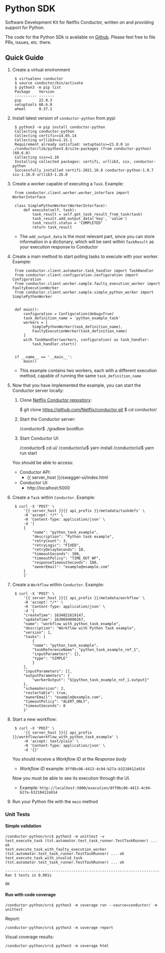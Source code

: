 # Python SDK

Software Development Kit for Netflix Conductor, written on and providing support for Python.

The code for the Python SDk is available on [Github](https://github.com/conductor-sdk/conductor-python). Please feel free to file PRs, issues, etc. there.

## Quick Guide

1. Create a virtual environment

        $ virtualenv conductor
        $ source conductor/bin/activate
        $ python3 -m pip list
        Package    Version
        ---------- -------
        pip        22.0.3
        setuptools 60.6.0
        wheel      0.37.1

2. Install latest version of `conductor-python` from pypi

        $ python3 -m pip install conductor-python
        Collecting conductor-python
        Collecting certifi>=14.05.14
        Collecting urllib3>=1.15.1
        Requirement already satisfied: setuptools>=21.0.0 in ./conductor/lib/python3.8/site-packages (from conductor-python) (60.6.0)
        Collecting six>=1.10
        Installing collected packages: certifi, urllib3, six, conductor-python
        Successfully installed certifi-2021.10.8 conductor-python-1.0.7 six-1.16.0 urllib3-1.26.8

3. Create a worker capable of executing a `Task`. Example:

        from conductor.client.worker.worker_interface import WorkerInterface

        class SimplePythonWorker(WorkerInterface):
            def execute(self, task):
                task_result = self.get_task_result_from_task(task)
                task_result.add_output_data('key', 'value')
                task_result.status = 'COMPLETED'
                return task_result


    * The `add_output_data` is the most relevant part, since you can store information in a dictionary, which will be sent within `TaskResult` as your execution response to Conductor

4. Create a main method to start polling tasks to execute with your worker. Example:

        from conductor.client.automator.task_handler import TaskHandler
        from conductor.client.configuration.configuration import Configuration
        from conductor.client.worker.sample.faulty_execution_worker import FaultyExecutionWorker
        from conductor.client.worker.sample.simple_python_worker import SimplePythonWorker


        def main():
            configuration = Configuration(debug=True)
            task_definition_name = 'python_example_task'
            workers = [
                SimplePythonWorker(task_definition_name),
                FaultyExecutionWorker(task_definition_name)
            ]
            with TaskHandler(workers, configuration) as task_handler:
                task_handler.start()


        if __name__ == '__main__':
            main()
    
    * This example contains two workers, each with a different execution method, capable of running the same `task_definition_name`

5. Now that you have implemented the example, you can start the Conductor server locally:
      1. Clone [Netflix Conductor repository](https://github.com/Netflix/conductor):

            $ git clone https://github.com/Netflix/conductor.git
            $ cd conductor/

      2. Start the Conductor server:
        
            /conductor$ ./gradlew bootRun
        
      3. Start Conductor UI:

            /conductor$ cd ui/
            /conductor/ui$ yarn install
            /conductor/ui$ yarn run start

      You should be able to access:
      * Conductor API:
        * {{ server_host }}/swagger-ui/index.html
      * Conductor UI:
        * http://localhost:5000

6. Create a `Task` within `Conductor`. Example:

        $ curl -X 'POST' \
            '{{ server_host }}{{ api_prefix }}/metadata/taskdefs' \
            -H 'accept: */*' \
            -H 'Content-Type: application/json' \
            -d '[
            {
                "name": "python_task_example",
                "description": "Python task example",
                "retryCount": 3,
                "retryLogic": "FIXED",
                "retryDelaySeconds": 10,
                "timeoutSeconds": 300,
                "timeoutPolicy": "TIME_OUT_WF",
                "responseTimeoutSeconds": 180,
                "ownerEmail": "example@example.com"
            }
            ]'

7. Create a `Workflow` within `Conductor`. Example:

        $ curl -X 'POST' \
            '{{ server_host }}{{ api_prefix }}/metadata/workflow' \
            -H 'accept: */*' \
            -H 'Content-Type: application/json' \
            -d '{
            "createTime": 1634021619147,
            "updateTime": 1630694890267,
            "name": "workflow_with_python_task_example",
            "description": "Workflow with Python Task example",
            "version": 1,
            "tasks": [
                {
                "name": "python_task_example",
                "taskReferenceName": "python_task_example_ref_1",
                "inputParameters": {},
                "type": "SIMPLE"
                }
            ],
            "inputParameters": [],
            "outputParameters": {
                "workerOutput": "${python_task_example_ref_1.output}"
            },
            "schemaVersion": 2,
            "restartable": true,
            "ownerEmail": "example@example.com",
            "timeoutPolicy": "ALERT_ONLY",
            "timeoutSeconds": 0
            }'

8. Start a new workflow:

        $ curl -X 'POST' \
            '{{ server_host }}{{ api_prefix }}/workflow/workflow_with_python_task_example' \
            -H 'accept: text/plain' \
            -H 'Content-Type: application/json' \
            -d '{}'

    You should receive a *Workflow ID* at the *Response body*
    * *Workflow ID* example: `8ff0bc06-4413-4c94-b27a-b3210412a914`
    
    Now you must be able to see its execution through the UI.
    * Example: `http://localhost:5000/execution/8ff0bc06-4413-4c94-b27a-b3210412a914`

9. Run your Python file with the `main` method

### Unit Tests

#### Simple validation

```shell
/conductor-python/src$ python3 -m unittest -v
test_execute_task (tst.automator.test_task_runner.TestTaskRunner) ... ok
test_execute_task_with_faulty_execution_worker (tst.automator.test_task_runner.TestTaskRunner) ... ok
test_execute_task_with_invalid_task (tst.automator.test_task_runner.TestTaskRunner) ... ok

----------------------------------------------------------------------
Ran 3 tests in 0.001s

OK
```

#### Run with code coverage

```shell
/conductor-python/src$ python3 -m coverage run --source=conductor/ -m unittest
```

Report:

```shell
/conductor-python/src$ python3 -m coverage report
```

Visual coverage results:

```shell
/conductor-python/src$ python3 -m coverage html
```

